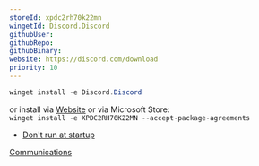 ```yaml
---
storeId: xpdc2rh70k22mn
wingetId: Discord.Discord
githubUser: 
githubRepo: 
githubBinary: 
website: https://discord.com/download
priority: 10
---
```



```powershell
winget install -e Discord.Discord
```

or install via [Website](https://discord.com/download) 
or via Microsoft Store:  
`winget install -e XPDC2RH70K22MN --accept-package-agreements`

- [Don't run at startup](../notes/how-to-dos.md#edit-startup-apps)


[Communications](../notes/Communications.md)